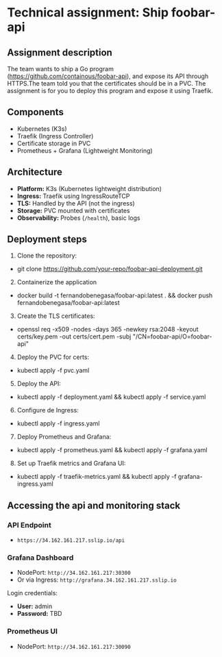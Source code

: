 # Technical assignment: Ship foobar-api

## Assignment description
The team wants to ship a Go program (https://github.com/containous/foobar-api), and expose its API through HTTPS.The team told you that the certificates should be in a PVC. The assignment is for you to deploy this program and expose it using Traefik.


## Components
- Kubernetes (K3s)
- Traefik (Ingress Controller)
- Certificate storage in PVC
- Prometheus + Grafana (Lightweight Monitoring)

## Architecture

- **Platform:** K3s (Kubernetes lightweight distribution)
- **Ingress:** Traefik using IngressRouteTCP
- **TLS:** Handled by the API (not the ingress)
- **Storage:** PVC mounted with certificates
- **Observability:** Probes (`/health`), basic logs

## Deployment steps

1. Clone the repository:
- git clone https://github.com/your-repo/foobar-api-deployment.git

2. Containerize the application
- docker build -t fernandobenegasa/foobar-api:latest . && docker push fernandobenegasa/foobar-api:latest

3. Create the TLS certificates:
- openssl req -x509 -nodes -days 365 -newkey rsa:2048 -keyout certs/key.pem -out certs/cert.pem -subj "/CN=foobar-api/O=foobar-api"

4. Deploy the PVC for certs:
-  kubectl apply -f pvc.yaml

5. Deploy the API:
- kubectl apply -f deployment.yaml && kubectl apply -f service.yaml

6. Configure de Ingress:
- kubectl apply -f ingress.yaml

7. Deploy Prometheus and Grafana:
- kubectl apply -f prometheus.yaml && kubectl apply -f grafana.yaml

8. Set up Traefik metrics and Grafana UI:
- kubectl apply -f traefik-metrics.yaml && kubectl apply -f grafana-ingress.yaml

## Accessing the api and monitoring stack

### API Endpoint
- `https://34.162.161.217.sslip.io/api`

### Grafana Dashboard
- NodePort: `http://34.162.161.217:30300`
- Or via Ingress: `http://grafana.34.162.161.217.sslip.io`

Login credentials:
- **User:** admin
- **Password:** TBD

### Prometheus UI
- NodePort: `http://34.162.161.217:30090`

